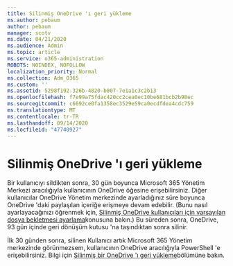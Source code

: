 ```yaml
---
title: Silinmiş OneDrive 'ı geri yükleme
ms.author: pebaum
author: pebaum
manager: scotv
ms.date: 04/21/2020
ms.audience: Admin
ms.topic: article
ms.service: o365-administration
ROBOTS: NOINDEX, NOFOLLOW
localization_priority: Normal
ms.collection: Adm_O365
ms.custom: ''
ms.assetid: 5298f192-326b-4820-b007-7e1a1c3c2b13
ms.openlocfilehash: f7e99a75fdac420cc2cea0ec10be681bcb2b98ec
ms.sourcegitcommit: c6692ce0fa1358ec3529e59ca0ecdfdea4cdc759
ms.translationtype: MT
ms.contentlocale: tr-TR
ms.lasthandoff: 09/14/2020
ms.locfileid: "47740927"
---
```

# <a name="restore-a-deleted-onedrive"></a>Silinmiş OneDrive 'ı geri yükleme

Bir kullanıcıyı sildikten sonra, 30 gün boyunca Microsoft 365 Yönetim Merkezi aracılığıyla kullanıcının OneDrive öğesine erişebilirsiniz. Diğer kullanıcılar OneDrive Yönetim merkezinde ayarladığınız süre boyunca OneDrive 'daki paylaşılan içeriğe erişmeye devam edebilir. (Bunu nasıl ayarlayacağınızı öğrenmek için, [Silinmiş OneDrive kullanıcıları için varsayılan dosya bekletmesi ayarlama](https://go.microsoft.com/fwlink/?linkid=874267)konusuna bakın.) Bu süreden sonra, OneDrive, 93 gün içinde geri dönüşüm kutusu 'na taşındıktan sonra silinir.
  
İlk 30 günden sonra, silinen Kullanıcı artık Microsoft 365 Yönetim merkezinde görünmezsem, kullanıcının OneDrive aracılığıyla PowerShell 'e erişebilirsiniz. Bilgi için [Silinmiş bir OneDrive 'ı geri yükleme](https://go.microsoft.com/fwlink/?linkid=874269)bölümüne bakın.
  

